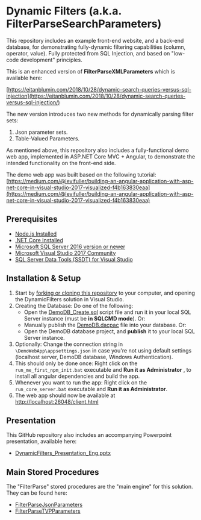 # Dynamic Filters (a.k.a. FilterParseSearchParameters)

This repository includes an example front-end website, and a back-end database, for demonstrating fully-dynamic filtering capabilities (column, operator, value). Fully protected from SQL Injection, and based on "low-code development" principles.

This is an enhanced version of **FilterParseXMLParameters** which is available here:

[https://eitanblumin.com/2018/10/28/dynamic-search-queries-versus-sql-injection](https://eitanblumin.com/2018/10/28/dynamic-search-queries-versus-sql-injection/)

The new version introduces two new methods for dynamically parsing filter sets:
1. Json parameter sets.
2. Table-Valued Parameters.

As mentioned above, this repository also includes a fully-functional demo web app, implemented in ASP.NET Core MVC + Angular, to demonstrate the intended functionality on the front-end side.

The demo web app was built based on the following tutorial: [https://medium.com/@levifuller/building-an-angular-application-with-asp-net-core-in-visual-studio-2017-visualized-f4b163830eaa](https://medium.com/@levifuller/building-an-angular-application-with-asp-net-core-in-visual-studio-2017-visualized-f4b163830eaa)

## Prerequisites

- [Node.js Installed](https://nodejs.org/en/download/)
- [.NET Core Installed](https://www.microsoft.com/net/core#windowscmd)
- [Microsoft SQL Server 2016 version or newer](https://www.microsoft.com/en-us/sql-server/sql-server-downloads)
- [Microsoft Visual Studio 2017 Community](https://www.visualstudio.com/downloads/)
- [SQL Server Data Tools (SSDT) for Visual Studio](https://docs.microsoft.com/en-us/sql/ssdt/download-sql-server-data-tools-ssdt)

## Installation & Setup

1. Start by [forking or cloning this repository](https://github.com/EitanBlumin/DynamicFilters) to your computer, and opening the DynamicFilters solution in Visual Studio.
2. Creating the Database: Do one of the following:
	- Open the [DemoDB_Create.sql](https://github.com/EitanBlumin/DynamicFilters/blob/master/DemoDB_Publish/DemoDB_Create.sql) script file and run it in your local SQL Server instance (must be **in SQLCMD mode**). Or:
	- Manually publish the [DemoDB.dacpac](https://github.com/EitanBlumin/DynamicFilters/blob/master/DemoDB_Publish/DemoDB.dacpac) file into your database. Or:
	- Open the DemoDB database project, and **publish** it to your local SQL Server instance.
3. Optionally: Change the connection string in `\DemoWebApp\appsettings.json` in case you're not using default settings (localhost server, DemoDB database, Windows Authentication).
4. This should only be done once: Right click on the `run_me_first_npm_init.bat` executable and **Run it as Administrator** , to install all angular dependencies and build the app.
5. Whenever you want to run the app: Right click on the `run_core_server.bat` executable and **Run it as Administrator**.
6. The web app should now be available at [http://localhost:26048/client.html](http://localhost:26048/client.html)

## Presentation

This GitHub repository also includes an accompanying Powerpoint presentation, available here:

- [DynamicFilters_Presentation_Eng.pptx](https://github.com/EitanBlumin/DynamicFilters/blob/master/DynamicFilters_Presentation_Eng.pptx)

## Main Stored Procedures

The "FilterParse" stored procedures are the "main engine" for this solution. They can be found here:

- [FilterParseJsonParameters](https://github.com/EitanBlumin/DynamicFilters/blob/master/DemoDB/Stored%20Procedures/dbo.FilterParseJsonParameters.sql)
- [FilterParseTVPParameters](https://github.com/EitanBlumin/DynamicFilters/blob/master/DemoDB/Stored%20Procedures/dbo.FilterParseTVPParameters.sql)
